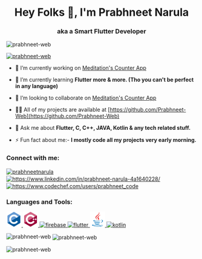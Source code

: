 <h1 align="center">Hey Folks 👋, I'm Prabhneet Narula</h1>
<h3 align="center">aka a Smart Flutter Developer</h3>

<p align="left"> <img src="https://komarev.com/ghpvc/?username=prabhneet-web&label=Profile%20views&color=0e75b6&style=flat" alt="prabhneet-web" /> </p>

<p align="left"> <a href="https://github.com/ryo-ma/github-profile-trophy"><img src="https://github-profile-trophy.vercel.app/?username=prabhneet-web" alt="prabhneet-web" /></a> </p>

- 🔭 I’m currently working on [Meditation's Counter App](https://github.com/Prabhneet-Web/MeditationCounter)

- 🌱 I’m currently learning **Flutter more & more. (Tho you can't be perfect in any language)**

- 👯 I’m looking to collaborate on [Meditation's Counter App](https://github.com/Prabhneet-Web/MeditationCounter)

- 👨‍💻 All of my projects are available at [https://github.com/Prabhneet-Web](https://github.com/Prabhneet-Web)

- 💬 Ask me about **Flutter, C, C++, JAVA, Kotlin & any tech related stuff.**

- ⚡ Fun fact about me:- **I mostly code all my projects very early morning.**

<h3 align="left">Connect with me:</h3>
<p align="left">
<a href="https://twitter.com/prabhneetnarula" target="blank"><img align="center" src="https://raw.githubusercontent.com/rahuldkjain/github-profile-readme-generator/master/src/images/icons/Social/twitter.svg" alt="prabhneetnarula" height="30" width="40" /></a>
<a href="https://linkedin.com/in/https://www.linkedin.com/in/prabhneet-narula-4a1640228/" target="blank"><img align="center" src="https://raw.githubusercontent.com/rahuldkjain/github-profile-readme-generator/master/src/images/icons/Social/linked-in-alt.svg" alt="https://www.linkedin.com/in/prabhneet-narula-4a1640228/" height="30" width="40" /></a>
<a href="https://www.codechef.com/users/https://www.codechef.com/users/prabhneet_code" target="blank"><img align="center" src="https://cdn.jsdelivr.net/npm/simple-icons@3.1.0/icons/codechef.svg" alt="https://www.codechef.com/users/prabhneet_code" height="30" width="40" /></a>
</p>

<h3 align="left">Languages and Tools:</h3>
<p align="left"> <a href="https://www.cprogramming.com/" target="_blank" rel="noreferrer"> <img src="https://raw.githubusercontent.com/devicons/devicon/master/icons/c/c-original.svg" alt="c" width="40" height="40"/> </a> <a href="https://www.w3schools.com/cpp/" target="_blank" rel="noreferrer"> <img src="https://raw.githubusercontent.com/devicons/devicon/master/icons/cplusplus/cplusplus-original.svg" alt="cplusplus" width="40" height="40"/> </a> <a href="https://firebase.google.com/" target="_blank" rel="noreferrer"> <img src="https://www.vectorlogo.zone/logos/firebase/firebase-icon.svg" alt="firebase" width="40" height="40"/> </a> <a href="https://flutter.dev" target="_blank" rel="noreferrer"> <img src="https://www.vectorlogo.zone/logos/flutterio/flutterio-icon.svg" alt="flutter" width="40" height="40"/> </a> <a href="https://www.java.com" target="_blank" rel="noreferrer"> <img src="https://raw.githubusercontent.com/devicons/devicon/master/icons/java/java-original.svg" alt="java" width="40" height="40"/> </a> <a href="https://kotlinlang.org" target="_blank" rel="noreferrer"> <img src="https://www.vectorlogo.zone/logos/kotlinlang/kotlinlang-icon.svg" alt="kotlin" width="40" height="40"/> </a> </p>

<p><img align="left" src="https://github-readme-stats.vercel.app/api/top-langs?username=prabhneet-web&show_icons=true&locale=en&layout=compact" alt="prabhneet-web" /></p>

<p>&nbsp;<img align="center" src="https://github-readme-stats.vercel.app/api?username=prabhneet-web&show_icons=true&locale=en" alt="prabhneet-web" /></p>

<p><img align="center" src="https://github-readme-streak-stats.herokuapp.com/?user=prabhneet-web&" alt="prabhneet-web" /></p>

